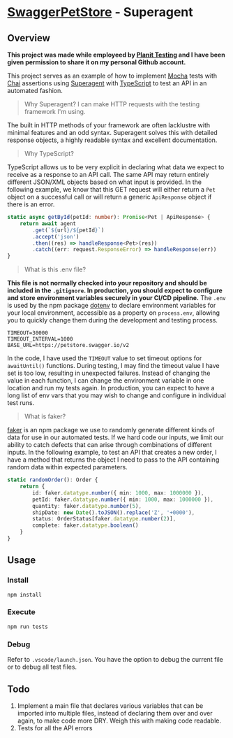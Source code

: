 # [SwaggerPetStore](https://petstore.swagger.io/) - Superagent

## Overview

**This project was made while employeed by [Planit Testing](https://www.planittesting.com) and I have been given permission to share it on my personal Github account.**

This project serves as an example of how to implement [Mocha](https://mochajs.org/) tests with [Chai](https://www.chaijs.com/) assertions using [Superagent](https://visionmedia.github.io/superagent/) with [TypeScript](https://www.typescriptlang.org/docs/handbook/intro.html) to test an API in an automated fashion.

>Why Superagent? I can make HTTP requests with the testing framework I'm using.

The built in HTTP methods of your framework are often lacklustre with minimal features and an odd syntax. Superagent solves this with detailed response objects, a highly readable syntax and excellent documentation.

>Why TypeScript?

TypeScript allows us to be very explicit in declaring what data we expect to receive as a response to an API call. The same API may return entirely different JSON/XML objects based on what input is provided. In the following example, we know that this GET request will either return a `Pet` object on a successful call or will return a generic `ApiResponse` object if there is an error.

```ts
static async getById(petId: number): Promise<Pet | ApiResponse> {
    return await agent
        .get(`${url}/${petId}`)
        .accept('json')
        .then((res) => handleResponse<Pet>(res))
        .catch((err: request.ResponseError) => handleResponse(err))
}
```

>What is this .env file?

**This file is not normally checked into your repository and should be included in the `.gitignore`. In production, you should expect to configure and store environment variables securely in your CI/CD pipeline.** The `.env` is used by the npm package [dotenv](https://www.npmjs.com/package/dotenv) to declare environment variables for your local environment, accessible as a property on `process.env`, allowing you to quickly change them during the development and testing process.

```dotenv
TIMEOUT=30000
TIMEOUT_INTERVAL=1000
BASE_URL=https://petstore.swagger.io/v2
```

In the code, I have used the `TIMEOUT` value to set timeout options for `awaitUntil()` functions. During testing, I may find the timeout value I have set is too low, resulting in unexpected failures. Instead of changing the value in each function, I can change the environment variable in one location and run my tests again. In production, you can expect to have a long list of env vars that you may wish to change and configure in individual test runs.

> What is faker?

[faker](https://www.npmjs.com/package/faker) is an npm package we use to randomly generate different kinds of data for use in our automated tests. If we hard code our inputs, we limit our ability to catch defects that can arise through combinations of different inputs. In the following example, to test an API that creates a new order, I have a method that returns the object I need to pass to the API containing random data within expected parameters.

```ts
static randomOrder(): Order {
    return {
        id: faker.datatype.number({ min: 1000, max: 1000000 }),
        petId: faker.datatype.number({ min: 1000, max: 1000000 }),
        quantity: faker.datatype.number(5),
        shipDate: new Date().toJSON().replace('Z', '+0000'),
        status: OrderStatus[faker.datatype.number(2)],
        complete: faker.datatype.boolean()
    }
}
```

## Usage

### Install

`npm install`

### Execute

`npm run tests`

### Debug

Refer to `.vscode/launch.json`. You have the option to debug the current file or to debug all test files.

## Todo

1. Implement a main file that declares various variables that can be imported into multiple files, instead of declaring them over and over again, to make code more DRY. Weigh this with making code readable.
1. Tests for all the API errors
